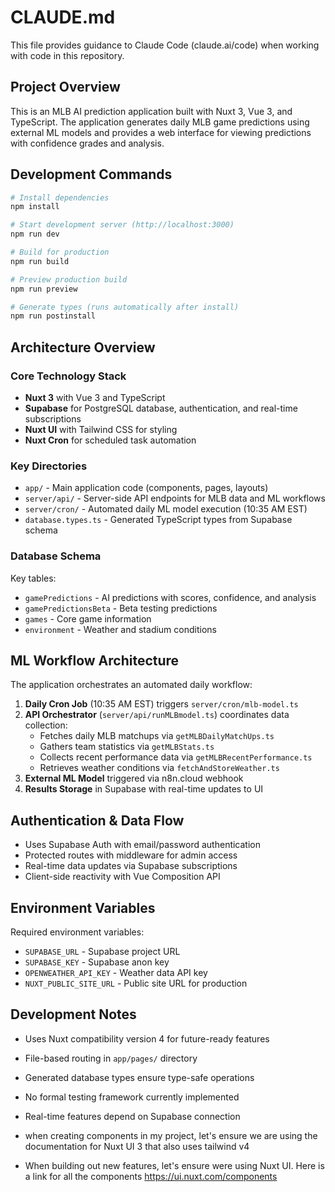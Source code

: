 # CLAUDE.md

This file provides guidance to Claude Code (claude.ai/code) when working with code in this repository.

## Project Overview

This is an MLB AI prediction application built with Nuxt 3, Vue 3, and TypeScript. The application generates daily MLB game predictions using external ML models and provides a web interface for viewing predictions with confidence grades and analysis.

## Development Commands

```bash
# Install dependencies
npm install

# Start development server (http://localhost:3000)
npm run dev

# Build for production
npm run build

# Preview production build
npm run preview

# Generate types (runs automatically after install)
npm run postinstall
```

## Architecture Overview

### Core Technology Stack

- **Nuxt 3** with Vue 3 and TypeScript
- **Supabase** for PostgreSQL database, authentication, and real-time subscriptions
- **Nuxt UI** with Tailwind CSS for styling
- **Nuxt Cron** for scheduled task automation

### Key Directories

- `app/` - Main application code (components, pages, layouts)
- `server/api/` - Server-side API endpoints for MLB data and ML workflows
- `server/cron/` - Automated daily ML model execution (10:35 AM EST)
- `database.types.ts` - Generated TypeScript types from Supabase schema

### Database Schema

Key tables:

- `gamePredictions` - AI predictions with scores, confidence, and analysis
- `gamePredictionsBeta` - Beta testing predictions
- `games` - Core game information
- `environment` - Weather and stadium conditions

## ML Workflow Architecture

The application orchestrates an automated daily workflow:

1. **Daily Cron Job** (10:35 AM EST) triggers `server/cron/mlb-model.ts`
2. **API Orchestrator** (`server/api/runMLBmodel.ts`) coordinates data collection:
   - Fetches daily MLB matchups via `getMLBDailyMatchUps.ts`
   - Gathers team statistics via `getMLBStats.ts`
   - Collects recent performance data via `getMLBRecentPerformance.ts`
   - Retrieves weather conditions via `fetchAndStoreWeather.ts`
3. **External ML Model** triggered via n8n.cloud webhook
4. **Results Storage** in Supabase with real-time updates to UI

## Authentication & Data Flow

- Uses Supabase Auth with email/password authentication
- Protected routes with middleware for admin access
- Real-time data updates via Supabase subscriptions
- Client-side reactivity with Vue Composition API

## Environment Variables

Required environment variables:

- `SUPABASE_URL` - Supabase project URL
- `SUPABASE_KEY` - Supabase anon key
- `OPENWEATHER_API_KEY` - Weather data API key
- `NUXT_PUBLIC_SITE_URL` - Public site URL for production

## Development Notes

- Uses Nuxt compatibility version 4 for future-ready features
- File-based routing in `app/pages/` directory
- Generated database types ensure type-safe operations
- No formal testing framework currently implemented
- Real-time features depend on Supabase connection
- when creating components in my project, let's ensure we are using the documentation for Nuxt UI 3 that also uses tailwind v4

- When building out new features, let's ensure were using Nuxt UI. Here is a link for all the components https://ui.nuxt.com/components